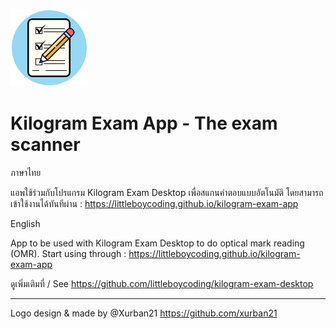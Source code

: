 ![](https://github.com/littleboycoding/kilogram-exam-app/blob/master/favicon.png)
# Kilogram Exam App - The exam scanner

ภาษาไทย

แอพใช้ร่วมกับโปรแกรม Kilogram Exam Desktop เพื่อสแกนคำตอบแบบอัตโนมัติ
โดยสามารถเข้าใช้งานได้ทันทีผ่าน : https://littleboycoding.github.io/kilogram-exam-app

English

App to be used with Kilogram Exam Desktop to do optical mark reading (OMR). 
Start using through : https://littleboycoding.github.io/kilogram-exam-app

ดูเพิ่มเติมที่ / See https://github.com/littleboycoding/kilogram-exam-desktop

---

Logo design & made by @Xurban21 https://github.com/xurban21
